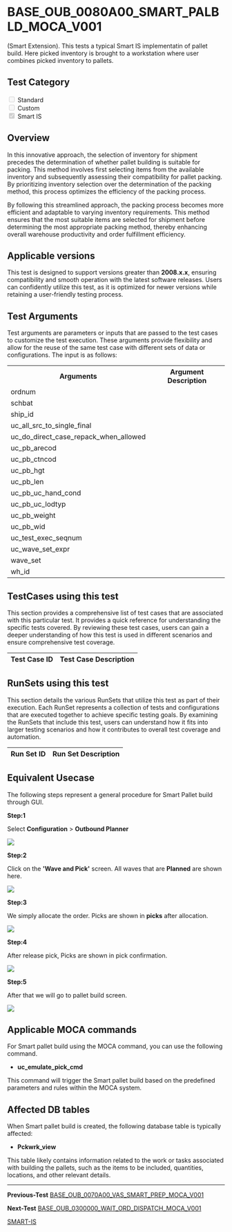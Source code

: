 # **BASE_OUB_0080A00_SMART_PALBLD_MOCA_V001**


<!-- SMART_DOC_GEN_TEST_DESCR - Start -->
(Smart Extension). This tests a typical Smart IS implementatin of pallet build.  Here picked inventory is brought to a workstation where user combines picked inventory to pallets.
<!-- SMART_DOC_GEN_TEST_DESCR - End -->

## **Test Category**

<input type="checkbox" disabled> Standard
<br>
<input type="checkbox" disabled> Custom
<br>
<input type="checkbox" checked disabled> Smart IS


## **Overview**

In this innovative approach, the selection of inventory for shipment precedes the determination of whether pallet building is suitable for packing. This method involves first selecting items from the available inventory and subsequently assessing their compatibility for pallet packing. By prioritizing inventory selection over the determination of the packing method, this process optimizes the efficiency of the packing process.

By following this streamlined approach, the packing process becomes more efficient and adaptable to varying inventory requirements. This method ensures that the most suitable items are selected for shipment before determining the most appropriate packing method, thereby enhancing overall warehouse productivity and order fulfillment efficiency.

## **Applicable versions**

This test is designed to support versions greater than **2008.x.x**, ensuring compatibility and smooth operation with the latest software releases. Users can confidently utilize this test, as it is optimized for newer versions while retaining a user-friendly testing process.

## **Test Arguments**

Test arguments are parameters or inputs that are passed to the test cases to customize the test execution. These arguments provide flexibility and allow for the reuse of the same test case with different sets of data or configurations. The input is as follows:


<!-- SMART_DOC_GEN_TEST_ARG - Start -->
<table>
<tr><th>Arguments</th><th>Argument Description</th></tr>
<tr><td>ordnum</td><td></td></tr>
<tr><td>schbat</td><td></td></tr>
<tr><td>ship_id</td><td></td></tr>
<tr><td>uc_all_src_to_single_final</td><td></td></tr>
<tr><td>uc_do_direct_case_repack_when_allowed</td><td></td></tr>
<tr><td>uc_pb_arecod</td><td></td></tr>
<tr><td>uc_pb_ctncod</td><td></td></tr>
<tr><td>uc_pb_hgt</td><td></td></tr>
<tr><td>uc_pb_len</td><td></td></tr>
<tr><td>uc_pb_uc_hand_cond</td><td></td></tr>
<tr><td>uc_pb_uc_lodtyp</td><td></td></tr>
<tr><td>uc_pb_weight</td><td></td></tr>
<tr><td>uc_pb_wid</td><td></td></tr>
<tr><td>uc_test_exec_seqnum</td><td></td></tr>
<tr><td>uc_wave_set_expr</td><td></td></tr>
<tr><td>wave_set</td><td></td></tr>
<tr><td>wh_id</td><td></td></tr>
</table>
<!-- SMART_DOC_GEN_TEST_ARG - End -->

## **TestCases using this test**

This section provides a comprehensive list of test cases that are associated with this particular test. It provides a quick reference for understanding the specific tests covered. By reviewing these test cases, users can gain a deeper understanding of how this test is used in different scenarios and ensure comprehensive test coverage.


<!-- SMART_DOC_GEN_TEST_CASE_USING_THIS - Start -->
| Test Case ID | Test Case Description |
| ------------ | --------------------- |

<!-- SMART_DOC_GEN_TEST_CASE_USING_THIS - End -->

## **RunSets using this test**

This section details the various RunSets that utilize this test as part of their execution. Each RunSet represents a collection of tests and configurations that are executed together to achieve specific testing goals. By examining the RunSets that include this test, users can understand how it fits into larger testing scenarios and how it contributes to overall test coverage and automation.


<!-- SMART_DOC_GEN_RUN_SET_USING_THIS - Start -->
| Run Set ID | Run Set Description |
| ---------- | ------------------- |

<!-- SMART_DOC_GEN_RUN_SET_USING_THIS - End -->

## **Equivalent Usecase**

The following steps represent a general procedure for Smart Pallet build through GUI.

**Step:1**

Select **Configuration** > **Outbound Planner**

![](BASE_OUB_0080A00_SMART_PALBLD_MOCA_V001/image1.png)

**Step:2**

Click on the **'Wave and Pick'** screen. All waves that are **Planned** are shown here.

![](BASE_OUB_0080A00_SMART_PALBLD_MOCA_V001/image2.png)

**Step:3**

We simply allocate the order. Picks are shown in **picks** after allocation.

![](BASE_OUB_0080A00_SMART_PALBLD_MOCA_V001/image3.png)

**Step:4**

After release pick, Picks are shown in pick confirmation.

![](BASE_OUB_0080A00_SMART_PALBLD_MOCA_V001/image4.png)

**Step:5**

After that we will go to pallet build screen.

![](BASE_OUB_0080A00_SMART_PALBLD_MOCA_V001/image5.png)

## **Applicable MOCA commands**

For Smart pallet build using the MOCA command, you can use the following command.

-   **uc_emulate_pick_cmd**

This command will trigger the Smart pallet build based on the predefined parameters and rules within the MOCA system.

## **Affected DB tables**

When Smart pallet build is created, the following database table is typically affected:

-   **Pckwrk_view**

This table likely contains information related to the work or tasks associated with building the pallets, such as the items to be included, quantities, locations, and other relevant details.

---
**Previous-Test**
 [BASE_OUB_0070A00_VAS_SMART_PREP_MOCA_V001](./tests_docs/BASE_OUB_0070A00_VAS_SMART_PREP_MOCA_V001.md)
 
**Next-Test**
  [BASE_OUB_0300000_WAIT_ORD_DISPATCH_MOCA_V001](./tests_docs/BASE_OUB_0300000_WAIT_ORD_DISPATCH_MOCA_V001.md)
  
[SMART-IS](https://www.smart-is.pk) 